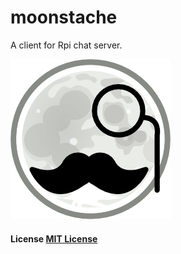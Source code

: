 # moonstache

A client for Rpi chat server.

![Logo](/assets/icons/png/moon_app_icon.png)

#### License [MIT License](LICENSE)
